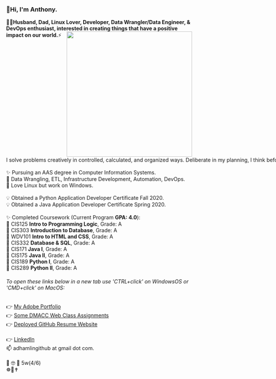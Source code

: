 <span style="white-space: nowrap;"><h3>👋Hi, I'm Anthony.</h3></span>
:man_technologist:<strong>Husband, Dad, Linux Lover, Developer, Data Wrangler/Data Engineer, & DevOps enthusiast, interested in creating things that have a positive impact on our world.</strong>⚡ 
<img align="right" src="https://camo.githubusercontent.com/3037d9317fc8aaa3e9a5dfded64cb3aab8c0b6c5/68747470733a2f2f6d69726f2e6d656469756d2e636f6d2f6d61782f3638302f312a495247486d69477361313673746564517649615a66772e676966" width="340" data-canonical-src="https://miro.medium.com/max/680/1*IRGHmiGsa16stedQvIaZfw.gif" style="max-width:100%;"><br/>
<span style="white-space: nowrap;">I solve problems creatively in controlled, calculated, and organized ways. Deliberate in my planning, I think before acting. I do my homework and have a high degree of curiosity about many areas. I enjoy learning for learning’s sake, and I become competent in the things I choose to learn. I am a strong stabilizing force on a team during high-pressure projects, a team player and I support the cause without hidden agendas. </span><br/><br/>
<span style="text-align: left">
✨ Pursuing an AAS degree in Computer Information Systems. <br/>
:sparkling_heart: Data Wrangling, ETL, Infrastructure Development, Automation, DevOps. <br/>
:orange_heart: Love Linux but work on Windows. <br/>
<br/>
:bulb: Obtained a Python Application Developer Certificate Fall 2020. <br/>
:bulb: Obtained a Java Application Developer Certificate Spring 2020. <br/>
<br/>
✨ Completed Coursework (Current Program **GPA: 4.0**): <br/>
🌱 CIS125 **Intro to Programming Logic**, Grade: A <br/>
🌱 CIS303 **Introduction to Database**, Grade: A <br/>
🌱 WDV101 **Intro to HTML and CSS**, Grade: A <br/>
🌱 CIS332 **Database & SQL**, Grade: A <br/>
🌱 CIS171 **Java I**, Grade: A <br/>
🌱 CIS175 **Java II**, Grade: A <br/>
🌱 CIS189 **Python I**, Grade: A <br/>
🌱 CIS289 **Python II**, Grade: A <br/>
###### To open these links below in a new tab use 'CTRL+click' on WindowsOS or 'CMD+click' on MacOS:
:point_right: [My Adobe Portfolio](https://adhamlin.myportfolio.com) <br/>
:point_right: [Some DMACC Web Class Assignments](https://hamberfim.github.io/WDV101_Projects/homework/index.html) <br/>
:point_right: [Deployed GitHub Resume Website](https://hamberfim.github.io/) <br/><br/>
:point_right: [LinkedIn](https://www.linkedin.com/in/hamberfim/) <br/>
📫 adhamlingithub at gmail dot com. <br/><br/>
:thinking: :nerd_face: :monocle_face: 5w(4/6) <br/>
:wheel_of_dharma::prayer_beads::latin_cross: <br/>
</span><br/>
<!--
**Hamberfim/hamberfim** is a ✨ _special_ ✨ repository because its `README.md` (this file) appears on your GitHub profile.

Here are some ideas to get you started:

- 🔭 I’m currently working on ...
- 🌱 I’m currently learning ...
- 👯 I’m looking to collaborate on ...
- 🤔 I’m looking for help with ...
- 💬 Ask me about ...
- 📫 How to reach me: ...
- 😄 Pronouns: ...
- ⚡ Fun fact: ...
- ✨
-->
